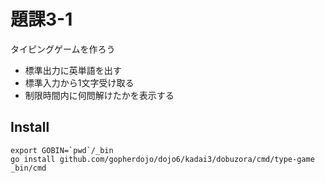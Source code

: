 題課3-1
===

タイピングゲームを作ろう
- 標準出力に英単語を出す
- 標準入力から1文字受け取る
- 制限時間内に何問解けたかを表示する

## Install
```
export GOBIN=`pwd`/_bin
go install github.com/gopherdojo/dojo6/kadai3/dobuzora/cmd/type-game
_bin/cmd
```


